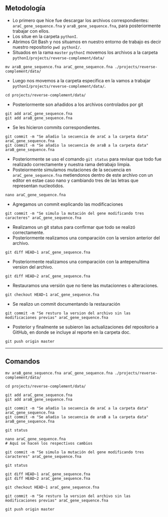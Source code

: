 ## Metodología

- Lo primero que hice fue descargar los archivos correspondientes: `araC_gene_sequence.fna` y `araB_gene_sequence.fna`, para posteriormente trabajar con ellos.
- Los situe en la carpeta `pythonI`.
- Abrimos Git Bash y nos situamos en nuestro entorno de trabajo  es decir nuestro repositorio `pwd pythonI/`.
- Situados en la rama `master` `pythonI` movemos los archivos a la carpeta `pythonI/projects/reverse-complement/data/`
```
mv araB_gene_sequence.fna araC_gene_sequence.fna ./projects/reverse-complement/data/
```
- Luego nos movemos a la carpeta especifica en la vamos a trabajar `pythonI/projects/reverse-complement/data/`.
```
cd projects/reverse-complement/data/
```
- Posteriormente son añadidos a los archivos controlados por git
```
git add araC_gene_sequence.fna
git add araB_gene_sequence.fna
```
- Se les hicieron commits correspondientes.
```
git commit -m "Se añadio la secuencia de araC a la carpeta data" araC_gene_sequence.fna
git commit -m "Se añadio la secuencia de araB a la carpeta data" araB_gene_sequence.fna
```
- Posteriormente se uso el comando `git status` para revisar que todo fue realizado correctamente y nuestra rama detrabajo limpia.
- Posteiormente simulamos mutaciones de la secuencia en `araC_gene_sequence.fna` metiendonos dentro de este archivo con un editor en estae caso nano y cambiando tres de las letras que representan nucleotidos.
```
nano araC_gene_sequence.fna
```
- Agregamos un commit explicando las modificaciones
```
git commit -m "Se simulo la mutación del gene modificando tres caracteres" araC_gene_sequence.fna
```
- Realizamos un git status para confirmar que todo se realizó correctamente.
- Posteriormente realizamos una comparación con la version anterior del archivo.
```
git diff HEAD~1 araC_gene_sequence.fna
```
- Posteriormente realizamos una comparación con la antepenultima version del archivo.
```
git diff HEAD~2 araC_gene_sequence.fna
```
- Restauramos una versión que no tiene las mutacionnes o alteraciones.
```
git checkout HEAD~1 araC_gene_sequence.fna
```
- Se realizo un commit documentando la restauración
```
git commit -m "Se resturo la version del archivo sin las modificaciones previas" araC_gene_sequence.fna
```
- Posterior y finalmente se subieron las actualizaciones del repositorio a GitHub, en donde se incluye al reporte en la carpeta doc.
```
git push origin master
```
***
## Comandos
```
mv araB_gene_sequence.fna araC_gene_sequence.fna ./projects/reverse-complement/data/

cd projects/reverse-complement/data/

git add araC_gene_sequence.fna
git add araB_gene_sequence.fna

git commit -m "Se añadio la secuencia de araC a la carpeta data" araC_gene_sequence.fna
git commit -m "Se añadio la secuencia de araB a la carpeta data" araB_gene_sequence.fna

git status

nano araC_gene_sequence.fna
# Aquí se hacen los respectivos cambios

git commit -m "Se simulo la mutación del gene modificando tres caracteres" araC_gene_sequence.fna

git status

git diff HEAD~1 araC_gene_sequence.fna
git diff HEAD~2 araC_gene_sequence.fna

git checkout HEAD~1 araC_gene_sequence.fna

git commit -m "Se resturo la version del archivo sin las modificaciones previas" araC_gene_sequence.fna

git push origin master
```